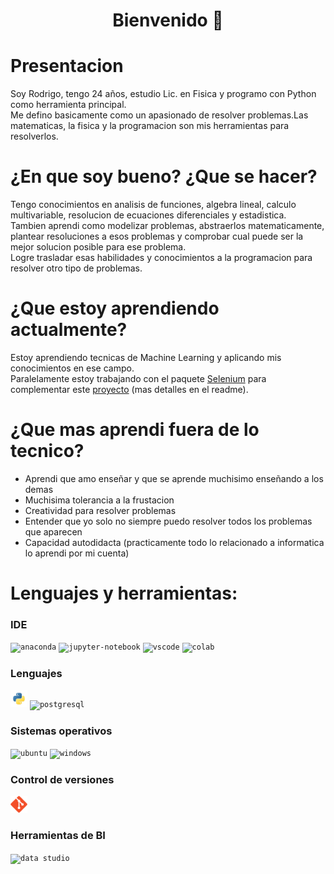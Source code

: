 <h1 align="center">Bienvenido 👋</h1>

# Presentacion

Soy Rodrigo, tengo 24 años, estudio Lic. en Fisica y programo con Python como herramienta principal.</br>
Me defino basicamente como un apasionado de resolver problemas.Las matematicas, la fisica y la programacion son mis herramientas para resolverlos.

# ¿En que soy bueno? ¿Que se hacer?

Tengo conocimientos en analisis de funciones, algebra lineal, calculo multivariable, resolucion de ecuaciones diferenciales y estadistica.</br>
Tambien aprendi como modelizar problemas, abstraerlos matematicamente, plantear resoluciones a esos problemas y comprobar cual puede ser la mejor solucion posible para ese problema.</br>
Logre trasladar esas habilidades y conocimientos a la programacion para resolver otro tipo de problemas.</br>

# ¿Que estoy aprendiendo actualmente?

Estoy aprendiendo tecnicas de Machine Learning y aplicando mis conocimientos en ese campo.</br>
Paralelamente estoy trabajando con el paquete [Selenium](https://selenium-python.readthedocs.io/) para complementar este [proyecto](https://github.com/rodrigotesone1997/Bot_Curso_Graty) (mas detalles en el readme).

# ¿Que mas aprendi fuera de lo tecnico?

- Aprendi que amo enseñar y que se aprende muchisimo enseñando a los demas
- Muchisima tolerancia a la frustacion
- Creatividad para resolver problemas
- Entender que yo solo no siempre puedo resolver todos los problemas que aparecen
- Capacidad autodidacta (practicamente todo lo relacionado a informatica lo aprendi por mi cuenta)


# Lenguajes y herramientas:

### IDE

<code><img height="27" src="https://d3b8hk1o42ev08.cloudfront.net/wp-content/uploads/2018/10/codepolitan_anaconda_700_350-image700x350-crop.png" alt="anaconda"></code>
<code><img height="27" src="https://empresas.blogthinkbig.com/wp-content/uploads/2019/03/Figura1LogoJupyter.png" alt="jupyter-notebook"></code>
<code><img height="27" src="https://azurecomcdn.azureedge.net/cvt-e59711d997ff74147dd7db5220a6ba86f8f46065ac1cb9d82b7a98727890278f/images/page/products/visual-studio-code/vscode-logo.png" alt="vscode"></code>
<code><img height="27" src="https://www.marketing-branding.com/wp-content/uploads/2020/07/google-colaboratory-colab-guia-completa.jpg" alt="colab"></code>

### Lenguajes

<code><img height="27" src="https://raw.githubusercontent.com/github/explore/80688e429a7d4ef2fca1e82350fe8e3517d3494d/topics/python/python.png" alt="python"></code>
<code><img height="27" src="https://alvaroperdiz.com/images/headers/postgresql.png" alt="postgresql"></code>

### Sistemas operativos

<code><img height="27" src="https://cdn.computerhoy.com/sites/navi.axelspringer.es/public/styles/1200/public/media/image/2014/02/31472-todo-ubuntu-que-es-que-podemos-esperar-este.jpg?itok=3Rn5Yhq9" alt="ubuntu"></code>
<code><img height="27" src="https://i.blogs.es/d66526/win10-64/1366_2000.jpg" alt="windows"></code>

### Control de versiones

<code><img height="27" src="https://raw.githubusercontent.com/devicons/devicon/master/icons/git/git-original.svg" alt="git"></code>

### Herramientas de BI

<code><img height="27" src="https://www.mdmarketingdigital.com/blog/wp-content/uploads/2019/06/Data-Studio-Stats-1200x700.png" alt="data studio"></code>
